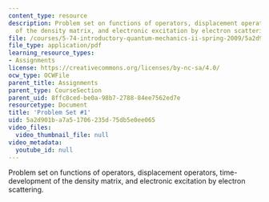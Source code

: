 ```yaml
---
content_type: resource
description: Problem set on functions of operators, displacement operators, time-development
  of the density matrix, and electronic excitation by electron scattering.
file: /courses/5-74-introductory-quantum-mechanics-ii-spring-2009/5a2d901ba7a51706235d75db5e0ee065_MIT5_74s09_pset01.pdf
file_type: application/pdf
learning_resource_types:
- Assignments
license: https://creativecommons.org/licenses/by-nc-sa/4.0/
ocw_type: OCWFile
parent_title: Assignments
parent_type: CourseSection
parent_uid: 8ffc8ced-be0a-98b7-2788-84ee7562ed7e
resourcetype: Document
title: 'Problem Set #1'
uid: 5a2d901b-a7a5-1706-235d-75db5e0ee065
video_files:
  video_thumbnail_file: null
video_metadata:
  youtube_id: null
---
```

Problem set on functions of operators, displacement operators, time-development of the density matrix, and electronic excitation by electron scattering.